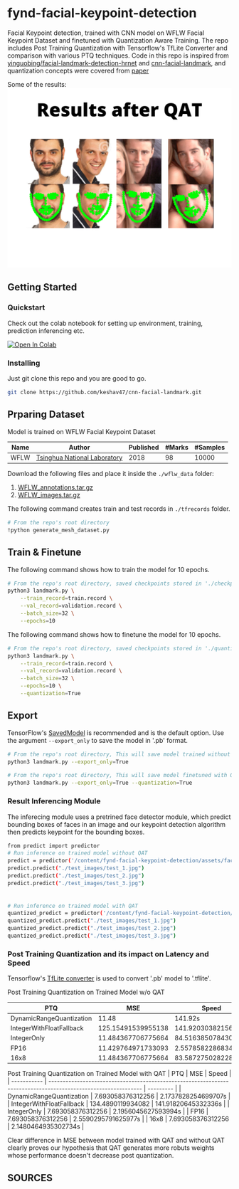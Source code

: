 
# fynd-facial-keypoint-detection

Facial Keypoint detection, trained with CNN model on WFLW Facial Keypoint Dataset and finetuned with Quantization Aware Training. The repo includes Post Training Quantization with Tensorflow's TfLite Converter and comparison with various PTQ techniques. Code in this repo is inspired from [yinguobing/facial-landmark-detection-hrnet](https://github.com/yinguobing/facial-landmark-detection-hrnet) and [cnn-facial-landmark](https://github.com/yinguobing/cnn-facial-landmark), and quantization concepts were covered from [paper](https://arxiv.org/pdf/2106.08295.pdf.)

Some of the results: ![result](test_images/result.png)
## Getting Started
### Quickstart
Check out the colab notebook for setting up environment, training, prediction inferencing etc.

[![Open In Colab](https://colab.research.google.com/assets/colab-badge.svg)](https://colab.research.google.com/drive/1GYu-SvQYqhCd2CWj64J6kDuMV9_xep27?usp=sharing)

### Installing

Just git clone this repo and you are good to go.

```bash
git clone https://github.com/keshav47/cnn-facial-landmark.git
```

## Prparing Dataset
Model is trained on WFLW Facial Keypoint Dataset

| Name        | Author                                                                                                         | Published | #Marks | #Samples |
| ----------- | -------------------------------------------------------------------------------------------------------------- | --------- | ------ | -------- |
| WFLW        | [Tsinghua National Laboratory](https://wywu.github.io/projects/LAB/WFLW.html)                                  | 2018      | 98     | 10000    |

Download the following files and place it inside the `./wflw_data` folder: 
1) [WFLW_annotations.tar.gz](https://drive.google.com/file/d/1-1NqSgYx55cZCUYWGDDiiTGeT6_BN57S/view?usp=sharing)
2) [WFLW_images.tar.gz](https://drive.google.com/file/d/1-1UlzCvhCYOr1bpIWZ9YeQExKN-igXgS/view?usp=sharing) 

The following command creates train and test records in `./tfrecords` folder.
```bash
# From the repo's root directory
!python generate_mesh_dataset.py
```
## Train & Finetune

The following command shows how to train the model for 10 epochs.

```bash
# From the repo's root directory, saved checkpoints stored in './checkpoints' directory
python3 landmark.py \
    --train_record=train.record \
    --val_record=validation.record \
    --batch_size=32 \
    --epochs=10
```

The following command shows how to finetune the model for 10 epochs.

```bash
# From the repo's root directory, saved checkpoints stored in './quantized_checkpoints' directory
python3 landmark.py \
    --train_record=train.record \
    --val_record=validation.record \
    --batch_size=32 \
    --epochs=10 \
    --quantization=True
```


## Export

TensorFlow's [SavedModel](https://www.tensorflow.org/guide/saved_model) is recommended and is the default option. Use the argument `--export_only` to save the model in '.pb' format.

```bash
# From the repo's root directory, This will save model trained without QAT to './exported' directory
python3 landmark.py --export_only=True
```

```bash
# From the repo's root directory, This will save model finetuned with QAT to './exported_quantized' directory
python3 landmark.py --export_only=True --quantization=True
```
### Result Inferencing Module
The inferecing module uses a pretrined face detector module, which predict bounding boxes of faces in an image and our keypoint detection algorithm then predicts keypoint for the bounding boxes.

```bash
from predict import predictor
# Run inference on trained model without QAT
predict = predictor('/content/fynd-facial-keypoint-detection/assets/face_model','/content/fynd-facial-keypoint-detection/exported')
predict.predict("./test_images/test_1.jpg")
predict.predict("./test_images/test_2.jpg")
predict.predict("./test_images/test_3.jpg")


# Run inference on trained model with QAT
quantized_predict = predictor('/content/fynd-facial-keypoint-detection/assets/face_model','/content/fynd-facial-keypoint-detection/exported_quantized')
quantized_predict.predict("./test_images/test_1.jpg")
quantized_predict.predict("./test_images/test_2.jpg")
quantized_predict.predict("./test_images/test_3.jpg")
```

### Post Training Quantization and its impact on Latency and Speed

Tensorflow's [TfLite converter](https://www.tensorflow.org/model_optimization/guide/quantization/training_example#create_quantized_model_for_tflite_backend) is used to convert '.pb' model to '.tflite'.


Post Training Quantization on Trained Model w/o QAT

| PTQ        | MSE                                                                                                         | Speed | 
| ----------- | -------------------------------------------------------------------------------------------------------------- | --------- |
| DynamicRangeQuantization | 11.48 | 141.92s |
| IntegerWithFloatFallback | 125.15491539955138 | 141.92030382156372s |
| IntegerOnly | 11.484367706775664 | 84.51638507843018s |
| FP16 | 11.429764971733093 | 2.5578582286834717s |
| 16x8 | 11.484367706775664 | 83.58727502822876s |


Post Training Quantization on Trained Model with QAT
| PTQ        | MSE                                                                                                         | Speed | 
| ----------- | -------------------------------------------------------------------------------------------------------------- | --------- |
| DynamicRangeQuantization | 7.693058376312256 | 2.1737828254699707s |
| IntegerWithFloatFallback | 134.4890119934082 | 141.91820645332336s |
| IntegerOnly | 7.693058376312256 | 2.1956045627593994s |
| FP16 | 7.693058376312256 | 2.5590295791625977s |
| 16x8 | 7.693058376312256 | 2.1480464935302734s |


Clear difference in MSE between model trained with QAT and without QAT clearly proves our hypothesis that QAT generates more robuts weights whose performance doesn't decrease post quantization.   

## SOURCES
